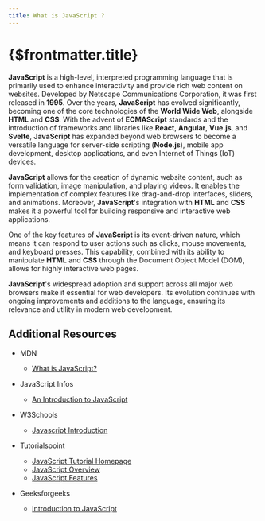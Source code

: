 ```yaml
---
title: What is JavaScript ?
---
```


# {$frontmatter.title}

**JavaScript** is a high-level, interpreted programming language that is primarily used to enhance interactivity and provide rich web content on websites. Developed by Netscape Communications Corporation, it was first released in **1995**. Over the years, **JavaScript** has evolved significantly, becoming one of the core technologies of the **World Wide Web**, alongside **HTML** and **CSS**. With the advent of **ECMAScript** standards and the introduction of frameworks and libraries like **React**, **Angular**, **Vue.js**, and **Svelte**, **JavaScript** has expanded beyond web browsers to become a versatile language for server-side scripting (**Node.js**), mobile app development, desktop applications, and even Internet of Things (IoT) devices.

**JavaScript** allows for the creation of dynamic website content, such as form validation, image manipulation, and playing videos. It enables the implementation of complex features like drag-and-drop interfaces, sliders, and animations. Moreover, **JavaScript**'s integration with **HTML** and **CSS** makes it a powerful tool for building responsive and interactive web applications.

One of the key features of **JavaScript** is its event-driven nature, which means it can respond to user actions such as clicks, mouse movements, and keyboard presses. This capability, combined with its ability to manipulate **HTML** and **CSS** through the Document Object Model (DOM), allows for highly interactive web pages.

**JavaScript**'s widespread adoption and support across all major web browsers make it essential for web developers. Its evolution continues with ongoing improvements and additions to the language, ensuring its relevance and utility in modern web development.

## Additional Resources

- MDN
    - [What is JavaScript?](https://developer.mozilla.org/en-US/docs/Learn/JavaScript/First_steps/What_is_JavaScript)

- JavaScript Infos
    - [An Introduction to JavaScript](https://javascript.info/intro)

- W3Schools
    - [Javascript Introduction](https://www.w3schools.com/js/js_intro.asp)

- Tutorialspoint
    - [JavaScript Tutorial Homepage](https://www.tutorialspoint.com/javascript/index.htm)
    - [JavaScript Overview](https://www.tutorialspoint.com/javascript/javascript_overview.htm)
    - [JavaScript Features](https://www.tutorialspoint.com/javascript/javascript_features.htm)

- Geeksforgeeks
    - [Introduction to JavaScript](https://www.geeksforgeeks.org/introduction-to-javascript/)